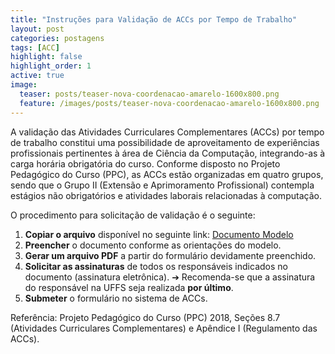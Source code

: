```yaml
---
title: "Instruções para Validação de ACCs por Tempo de Trabalho"
layout: post
categories: postagens
tags: [ACC]
highlight: false
highlight_order: 1
active: true
image:
  teaser: posts/teaser-nova-coordenacao-amarelo-1600x800.png
  feature: /images/posts/teaser-nova-coordenacao-amarelo-1600x800.png
---
```


A validação das Atividades Curriculares Complementares (ACCs) por tempo de trabalho constitui uma possibilidade de aproveitamento de experiências profissionais pertinentes à área de Ciência da Computação, integrando-as à carga horária obrigatória do curso. Conforme disposto no Projeto Pedagógico do Curso (PPC), as ACCs estão organizadas em quatro grupos, sendo que o Grupo II (Extensão e Aprimoramento Profissional) contempla estágios não obrigatórios e atividades laborais relacionadas à computação.

O procedimento para solicitação de validação é o seguinte:

1. **Copiar o arquivo** disponível no seguinte link: [Documento Modelo](https://docs.google.com/document/d/1mhFHp7XIhnyx2dFYemUADTFSWAlH5YfUMAWV_IwAaKc)
2. **Preencher** o documento conforme as orientações do modelo.
3. **Gerar um arquivo PDF** a partir do formulário devidamente preenchido.
4. **Solicitar as assinaturas** de todos os responsáveis indicados no documento (assinatura eletrônica).
   ➔ Recomenda-se que a assinatura do responsável na UFFS seja realizada **por último**.
5. **Submeter** o formulário no sistema de ACCs.

Referência: Projeto Pedagógico do Curso (PPC) 2018, Seções 8.7 (Atividades Curriculares Complementares) e Apêndice I (Regulamento das ACCs).